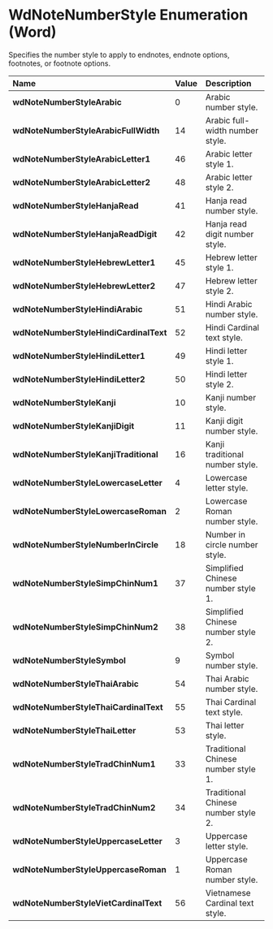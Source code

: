 
# WdNoteNumberStyle Enumeration (Word)

Specifies the number style to apply to endnotes, endnote options, footnotes, or footnote options.



|**Name**|**Value**|**Description**|
|:-----|:-----|:-----|
|**wdNoteNumberStyleArabic**|0|Arabic number style.|
|**wdNoteNumberStyleArabicFullWidth**|14|Arabic full-width number style.|
|**wdNoteNumberStyleArabicLetter1**|46|Arabic letter style 1.|
|**wdNoteNumberStyleArabicLetter2**|48|Arabic letter style 2.|
|**wdNoteNumberStyleHanjaRead**|41|Hanja read number style.|
|**wdNoteNumberStyleHanjaReadDigit**|42|Hanja read digit number style.|
|**wdNoteNumberStyleHebrewLetter1**|45|Hebrew letter style 1.|
|**wdNoteNumberStyleHebrewLetter2**|47|Hebrew letter style 2.|
|**wdNoteNumberStyleHindiArabic**|51|Hindi Arabic number style.|
|**wdNoteNumberStyleHindiCardinalText**|52|Hindi Cardinal text style.|
|**wdNoteNumberStyleHindiLetter1**|49|Hindi letter style 1.|
|**wdNoteNumberStyleHindiLetter2**|50|Hindi letter style 2.|
|**wdNoteNumberStyleKanji**|10|Kanji number style.|
|**wdNoteNumberStyleKanjiDigit**|11|Kanji digit number style.|
|**wdNoteNumberStyleKanjiTraditional**|16|Kanji traditional number style.|
|**wdNoteNumberStyleLowercaseLetter**|4|Lowercase letter style.|
|**wdNoteNumberStyleLowercaseRoman**|2|Lowercase Roman number style.|
|**wdNoteNumberStyleNumberInCircle**|18|Number in circle number style.|
|**wdNoteNumberStyleSimpChinNum1**|37|Simplified Chinese number style 1.|
|**wdNoteNumberStyleSimpChinNum2**|38|Simplified Chinese number style 2.|
|**wdNoteNumberStyleSymbol**|9|Symbol number style.|
|**wdNoteNumberStyleThaiArabic**|54|Thai Arabic number style.|
|**wdNoteNumberStyleThaiCardinalText**|55|Thai Cardinal text style.|
|**wdNoteNumberStyleThaiLetter**|53|Thai letter style.|
|**wdNoteNumberStyleTradChinNum1**|33|Traditional Chinese number style 1.|
|**wdNoteNumberStyleTradChinNum2**|34|Traditional Chinese number style 2.|
|**wdNoteNumberStyleUppercaseLetter**|3|Uppercase letter style.|
|**wdNoteNumberStyleUppercaseRoman**|1|Uppercase Roman number style.|
|**wdNoteNumberStyleVietCardinalText**|56|Vietnamese Cardinal text style.|
